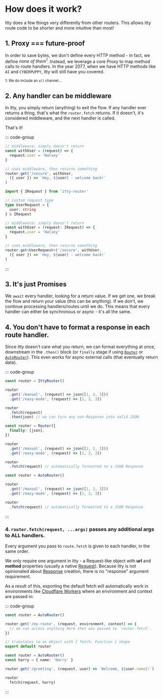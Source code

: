 # How does it work?
Itty does a few things very differently from other routers.  This allows itty route code to be shorter and more intuitive than most!

## 1. Proxy === future-proof
In order to save bytes, we don't define every HTTP method - in fact, we define *none of them<sup>1</sup>*. Instead, we leverage a core Proxy to map method calls to route handlers. In the year 2077, when we have HTTP methods like `AI` and `CYBERPUPPY`, itty will still have you covered.

<sub>1: We do include an `all` channel...</sub>

## 2. Any handler can be middleware
In itty, you simply return (anything) to exit the flow.  If any handler ever returns a thing, that's what the `router.fetch` returns.  If it doesn't, it's considered middleware, and the next handler is called. 

That's it!

::: code-group

```js [JavaScript]
// middleware: simply doesn't return
const withUser = (request) => { 
  request.user = 'Halsey'
}

// uses middleware, then returns something
router.get('/secure', withUser,
  ({ user }) => `Hey, ${user} - welcome back!`
)
```

```ts [TypeScript]
import { IRequest } from 'itty-router'

// custom request type
type UserRequest = {
  user: string
} & IRequest

// middleware: simply doesn't return
const withUser = (request: IRequest) => { 
  request.user = 'Halsey'
}

// uses middleware, then returns something
router.get<UserRequest>('/secure', withUser,
  ({ user }) => `Hey, ${user} - welcome back!`
)
```

:::

## 3. It's just Promises
We `await` every handler, looking for a return value.  If we get one, we break the flow and return your value (this can be anything).  If we don't, we continue processing handlers/routes until we do.  This means that every handler can either be synchronous or async - it's all the same.


## 4. You don't have to format a response in each route handler.
Since itty doesn't care what you return, we can format everything at once, downstream in the `.then()` block (or `finally` stage if using [`Router`](/itty-router/routers/router) or [`AutoRouter`](/itty-router/routers/autorouter)). This even works for async external calls (that eventually return data).

::: code-group 

```ts [IttyRouter]
const router = IttyRouter()

router
  .get('/manual', (request) => json([1, 2, 3]))
  .get('/easy-mode', (request) => [1, 2, 3])

router
  .fetch(request)
  .then(json) // we can turn any non-Response into valid JSON.
```

```ts [Router]
const router = Router({
  finally: [json],
})

router
  .get('/manual', (request) => json([1, 2, 3]))
  .get('/easy-mode', (request) => [1, 2, 3])

router
  .fetch(request) // automatically formatted to a JSON Response
```

```ts [AutoRouter]
const router = AutoRouter()

router
  .get('/manual', (request) => json([1, 2, 3]))
  .get('/easy-mode', (request) => [1, 2, 3])

router
  .fetch(request) // automatically formatted to a JSON Response
```

:::

### 4. `router.fetch(request, ...args)` passes any additional args to ALL handlers.
Every argument you pass to `route.fetch` is given to each handler, in the same order.

We only require one argument in itty - a Request-like object with **url** and **method** properties (usually a native [Request](https://developer.mozilla.org/en-US/docs/Web/API/Request)). Because itty is not opinionated about [Response](https://developer.mozilla.org/en-US/docs/Web/API/Response) creation, there is no "response" argument requirement.

As a result of this, exporting the default fetch will automatically work in environments like [Cloudflare Workers](https://workers.cloudflare.com/) where an environment and context are passed in:

::: code-group 

```ts [Cloudflare Worker]
const router = AutoRouter()

router.get('/my-route', (request, environment, context) => {
  // we can access anything here that was passed to `router.fetch`.
})

// translates to an object with { fetch: Function } shape
export default router
```

```ts [Custom]
const router = AutoRouter()
const harry = { name: 'Harry' }

router.get('/greeting', (request, user) => `Welcome, ${user.name}!`)

router
  fetch(request, harry)
```

:::
